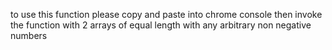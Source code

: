 to use this function please copy and paste into chrome console then invoke the function with 2 arrays of equal length with any arbitrary non negative numbers
